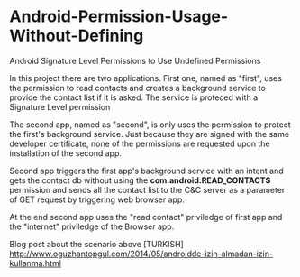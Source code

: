 # Android-Permission-Usage-Without-Defining
Android Signature Level Permissions to Use Undefined Permissions

In this project there are two applications.
First one, named as "first", uses the permission to read contacts and creates a background service to provide the contact list if it is asked. 
The service is proteced with a Signature Level permission

The second app, named as "second", is only uses the permission to protect the first's background service. 
Just because they are signed with the same developer certificate, none of the permissions are requested upon the installation of the second app.

Second app triggers the first app's background service with an intent and gets the contact db without using the <b>com.android.READ_CONTACTS</b> permission and sends all the contact list to the C&C server as a parameter of GET request by triggering web browser app.

At the end second app uses the "read contact" priviledge of first app and the "internet" priviledge of the Browser app.

Blog post about the scenario above
[TURKISH] http://www.oguzhantopgul.com/2014/05/androidde-izin-almadan-izin-kullanma.html
